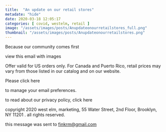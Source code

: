```yaml
---
title:  "An update on our retail stores"
metadate: "hide"
date: 2020-03-18 12:05:17
categories: [ covid, westelm, retail ]
image: "/assets/images/posts/Anupdateonourretailstores_full.png"
thumbnail: "/assets/images/posts/Anupdateonourretailstores.png"
---
```

Because our community comes first

view this email with images





Offer valid for US orders only. For Canada and Puerto Rico, retail prices
may vary from those listed in our catalog and on our website.

Please click here

to manage your email preferences.

to read about our privacy policy, click here


copyright 2020 west elm, marketing, 55 Water Street, 2nd Floor, Brooklyn,
NY 11201
.
all rights reserved.

this message was sent to finkrm@gmail.com

